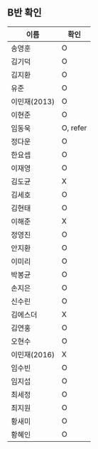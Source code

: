 ## B반 확인
이름 | 확인
--- | ---
송영훈	| O
김기덕	| O
김지환	| O
유준 	| O
이민재(2013)	| O
이현준	| O
임동욱	| O, refer
정다운	| O
한요셉	| O
이재영	| O
김도균	| X
김세호	| O
김현태	| O
이해준	| X
정영진	| O
안지환	| O
이미리	| O
박봉균	| O
손지은	| O
신수린	| O
김에스더 | X
김연홍	| O
오현수	| O
이민재(2016)	| X
임수빈	| O
임지섭	| O
최세정	| O
최지원	| O
황새미	| O
황혜인	| O
